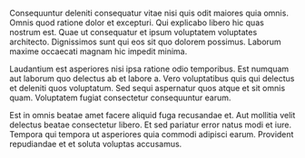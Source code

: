 Consequuntur deleniti consequatur vitae nisi quis odit maiores quia omnis. Omnis quod ratione dolor et excepturi. Qui explicabo libero hic quas nostrum est. Quae ut consequatur et ipsum voluptatem voluptates architecto. Dignissimos sunt qui eos sit quo dolorem possimus. Laborum maxime occaecati magnam hic impedit minima.
 Laudantium est asperiores nisi ipsa ratione odio temporibus. Est numquam aut laborum quo delectus ab et labore a. Vero voluptatibus quis qui delectus et deleniti quos voluptatum. Sed sequi aspernatur quos atque et sit omnis quam. Voluptatem fugiat consectetur consequuntur earum.
 Est in omnis beatae amet facere aliquid fuga recusandae et. Aut mollitia velit delectus beatae consectetur libero. Et sed pariatur error natus modi et iure. Tempora qui tempora ut asperiores quia commodi adipisci earum. Provident repudiandae et et soluta voluptas accusamus.